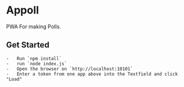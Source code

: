 # Appoll

PWA For making Polls.

## Get Started
```
-   Run `npm install`
-   run `node index.js`
-   Open the browser on `http://localhost:10101`
-   Enter a token from one app above into the Textfield and click "Load"
```